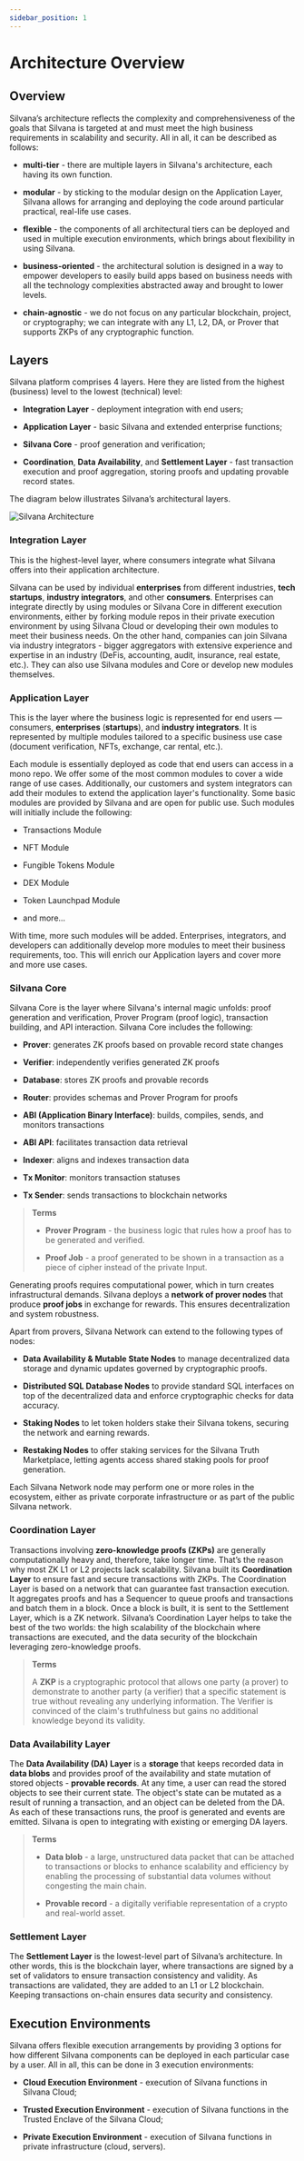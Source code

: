 ```yaml
---
sidebar_position: 1
---
```


# Architecture Overview

## Overview

Silvana’s architecture reflects the complexity and comprehensiveness of the goals that Silvana is targeted at and must meet the high business requirements in scalability and security. All in all, it can be described as follows:

* **multi-tier** - there are multiple layers in Silvana's architecture, each having its own function.

* **modular** - by sticking to the modular design on the Application Layer, Silvana allows for arranging and deploying the code around particular practical, real-life use cases.

* **flexible** - the components of all architectural tiers can be deployed and used in multiple execution environments, which brings about flexibility in using Silvana.

* **business-oriented** - the architectural solution is designed in a way to empower developers to easily build apps based on business needs with all the technology complexities abstracted away and brought to lower levels.

* **chain-agnostic** - we do not focus on any particular blockchain, project, or cryptography; we can integrate with any L1, L2, DA, or Prover that supports ZKPs of any cryptographic function.

## Layers

Silvana platform comprises 4 layers. Here they are listed from the highest (business) level to the lowest (technical) level: 

* **Integration Layer** - deployment integration with end users;

* **Application Layer** - basic Silvana and extended enterprise functions;

* **Silvana Core** - proof generation and verification;

* **Coordination**, **Data Availability**, and **Settlement Layer** - fast transaction execution and proof aggregation, storing proofs and updating provable record states.

The diagram below illustrates Silvana’s architectural layers.

![Silvana Architecture](./img/silvana-architecture.png)

### Integration Layer

This is the highest-level layer, where consumers integrate what Silvana offers into their application architecture.

Silvana can be used by individual **enterprises** from different industries, **tech startups**, **industry integrators**, and other **consumers**. Enterprises can integrate directly by using modules or Silvana Core in different execution environments, either by forking module repos in their private execution environment by using Silvana Cloud or developing their own modules to meet their business needs. On the other hand, companies can join Silvana via industry integrators - bigger aggregators with extensive experience and expertise in an industry (DeFis, accounting, audit, insurance, real estate, etc.). They can also use Silvana modules and Core or develop new modules themselves.

### Application Layer

This is the layer where the business logic is represented for end users — consumers, **enterprises** (**startups**), and **industry integrators**. It is represented by multiple modules tailored to a specific business use case (document verification, NFTs, exchange, car rental, etc.). 

Each module is essentially deployed as code that end users can access in a mono repo. We offer some of the most common modules to cover a wide range of use cases. Additionally, our customers and system integrators can add their modules to extend the application layer's functionality. Some basic modules are provided by Silvana and are open for public use. Such modules will initially include the following:

* Transactions Module

* NFT Module

* Fungible Tokens Module

* DEX Module

* Token Launchpad Module

* and more...

With time, more such modules will be added. Enterprises, integrators, and developers can additionally develop more modules to meet their business requirements, too. This will enrich our Application layers and cover more and more use cases. 

### Silvana Core

Silvana Core is the layer where Silvana's internal magic unfolds: proof generation and verification, Prover Program (proof logic), transaction building, and API interaction. Silvana Core includes the following:

* **Prover**: generates ZK proofs based on provable record state changes

* **Verifier**: independently verifies generated ZK proofs

* **Database**: stores ZK proofs and provable records

* **Router**: provides schemas and Prover Program for proofs

* **ABI (Application Binary Interface)**: builds, compiles, sends, and monitors transactions

* **ABI API**: facilitates transaction data retrieval

* **Indexer**: aligns and indexes transaction data

* **Tx Monitor**: monitors transaction statuses

* **Tx Sender**: sends transactions to blockchain networks

> **Terms**
> 
> * **Prover Program** - the business logic that rules how a proof has to be generated and verified.
> 
> * **Proof Job** - a proof generated to be shown in a transaction as a piece of cipher instead of the private Input.

Generating proofs requires computational power, which in turn creates infrastructural demands. Silvana deploys a **network of prover nodes** that produce **proof jobs** in exchange for rewards. This ensures decentralization and system robustness.

Apart from provers, Silvana Network can extend to the following types of nodes:

* **Data Availability & Mutable State Nodes** to manage decentralized data storage and dynamic updates governed by cryptographic proofs.

* **Distributed SQL Database Nodes** to provide standard SQL interfaces on top of the decentralized data and enforce cryptographic checks for data accuracy.

* **Staking Nodes** to let token holders stake their Silvana tokens, securing the network and earning rewards.

* **Restaking Nodes** to offer staking services for the Silvana Truth Marketplace, letting agents access shared staking pools for proof generation.

Each Silvana Network node may perform one or more roles in the ecosystem, either as private corporate infrastructure or as part of the public Silvana network.

### Coordination Layer

Transactions involving **zero-knowledge proofs (ZKPs)** are generally computationally heavy and, therefore, take longer time. That’s the reason why most ZK L1 or L2 projects lack scalability. Silvana built its **Coordination Layer** to ensure fast and secure transactions with ZKPs. The Coordination Layer is based on a network that can guarantee fast transaction execution. It aggregates proofs and has a Sequencer to queue proofs and transactions and batch them in a block. Once a block is built, it is sent to the Settlement Layer, which is a ZK network. Silvana’s Coordination Layer helps to take the best of the two worlds: the high scalability of the blockchain where transactions are executed, and the data security of the blockchain leveraging zero-knowledge proofs.

> **Terms**
>   
> A **ZKP** is a cryptographic protocol that allows one party (a prover) to demonstrate to another party (a verifier) that a specific statement is true without revealing any underlying information. The Verifier is convinced of the claim's truthfulness but gains no additional knowledge beyond its validity.

### Data Availability Layer

The **Data Availability (DA) Layer** is a **storage** that keeps recorded data in **data blobs** and provides proof of the availability and state mutation of stored objects - **provable records**. At any time, a user can read the stored objects to see their current state. The object's state can be mutated as a result of running a transaction, and an object can be deleted from the DA. As each of these transactions runs, the proof is generated and events are emitted. Silvana is open to integrating with existing or emerging DA layers.

> **Terms**
>   
> * **Data blob** - a large, unstructured data packet that can be attached to transactions or blocks to enhance scalability and efficiency by enabling the processing of substantial data volumes without congesting the main chain.
> 
> * **Provable record** - a digitally verifiable representation of a crypto and real-world asset.

### Settlement Layer

The **Settlement Layer** is the lowest-level part of Silvana’s architecture. In other words, this is the blockchain layer, where transactions are signed by a set of validators to ensure transaction consistency and validity. As transactions are validated, they are added to an L1 or L2 blockchain. Keeping transactions on-chain ensures data security and consistency.

## Execution Environments

Silvana offers flexible execution arrangements by providing 3 options for how different Silvana components can be deployed in each particular case by a user. All in all, this can be done in 3 execution environments:

* **Cloud Execution Environment** - execution of Silvana functions in Silvana Cloud;

* **Trusted Execution Environment** - execution of Silvana functions in the Trusted Enclave of the Silvana Cloud;

* **Private Execution Environment** - execution of Silvana functions in private infrastructure (cloud, servers).